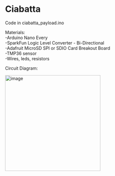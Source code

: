 # Ciabatta
Code in ciabatta_payload.ino    
  
Materials:  
  -Arduino Nano Every  
  -SparkFun Logic Level Converter - Bi-Directional  
  -Adafruit MicroSD SPI or SDIO Card Breakout Board  
  -TMP36 sensor  
  -Wires, leds, resistors  
  
Circuit Diagram:  

<img width="310" alt="image" src="https://user-images.githubusercontent.com/90806944/143334922-b20b4018-2b08-4166-b7fa-a318cea42d9a.png">

  

